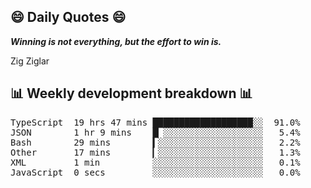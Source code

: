 ## 😄 Daily Quotes 😄

_**Winning is not everything, but the effort to win is.**_

Zig Ziglar



## 📊 Weekly development breakdown 📊

<pre>TypeScript  19 hrs 47 mins ███████████████████░░  91.0%
JSON        1 hr 9 mins    █▏░░░░░░░░░░░░░░░░░░░   5.4%
Bash        29 mins        ▍░░░░░░░░░░░░░░░░░░░░   2.2%
Other       17 mins        ▎░░░░░░░░░░░░░░░░░░░░   1.3%
XML         1 min          ░░░░░░░░░░░░░░░░░░░░░   0.1%
JavaScript  0 secs         ░░░░░░░░░░░░░░░░░░░░░   0.0%</pre>